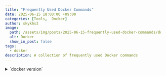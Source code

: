 ```yaml
---
title: "Frequently Used Docker Commands"
date: 2025-06-15 18:00:00 +09:00
categories: [Tools,  Docker]
author: skykhs3
image:
  path: /assets/img/posts/2025-06-15-frequently-used-docker-commands/docker-logo.svg
  alt: Docker
  show_in_post: false
tags:
  - docker
description: A collection of frequently used Docker commands
---
```


<details>
<summary>
<span markdown="1">
`docker version`
</span>
</summary>
<div markdown="1">
```bash
Client:
 Version:           27.5.1-rd
 API version:       1.47
 Go version:        go1.22.11
 Git commit:        0c97515
 Built:             Thu Jan 23 18:12:38 2025
 OS/Arch:           darwin/arm64
 Context:           desktop-linux

Server: Docker Desktop 4.42.0 (195023)
 Engine:
  Version:          28.2.2
  API version:      1.50 (minimum version 1.24)
  Go version:       go1.24.3
  Git commit:       45873be
  Built:            Fri May 30 12:07:27 2025
  OS/Arch:          linux/arm64
  Experimental:     false
 containerd:
  Version:          1.7.27
  GitCommit:        05044ec0a9a75232cad458027ca83437aae3f4da
 runc:
  Version:          1.2.5
  GitCommit:        v1.2.5-0-g59923ef
 docker-init:
  Version:          0.19.0
  GitCommit:        de40ad0
```
</div>
</details>

## 1. Image & Container Management

| Command | Description |
|---------|-------------|
| [`docker pull <image-name>`](https://docs.docker.com/reference/cli/docker/image/pull/) | Pull image from registry |
| [`docker create --name <container-name> <image-name>`](https://docs.docker.com/reference/cli/docker/container/create/) | Create container without running it |
| [`docker run -it --name <container-name> <image-name>`](https://docs.docker.com/reference/cli/docker/container/run/) | Create and Run container interactively |
| [`docker exec -it <container-name> <command>`](https://docs.docker.com/reference/cli/docker/container/exec/) | Execute command in running container |
| [`docker ps -a`](https://docs.docker.com/reference/cli/docker/container/ps/) | List all containers |
| [`docker start <container-name>`](https://docs.docker.com/reference/cli/docker/container/start/) | Start container |
| [`docker stop <container-name>`](https://docs.docker.com/reference/cli/docker/container/stop/) | Stop container |
| [`docker logs <container-name>`](https://docs.docker.com/reference/cli/docker/container/logs/) | Show logs |
| [`docker rm <container-name>`](https://docs.docker.com/reference/cli/docker/container/rm/) | Remove container |
| [`docker rmi <image-name>`](https://docs.docker.com/reference/cli/docker/image/rm/) | Remove image |

## 2. Volume Management

| Command | Description |
|---------|-------------|
| [`docker volume ls`](https://docs.docker.com/reference/cli/docker/volume/ls/) | List volumes |
| [`docker volume create <volume-name>`](https://docs.docker.com/reference/cli/docker/volume/create/) | Create volume |
| [`docker volume rm <volume-name>`](https://docs.docker.com/reference/cli/docker/volume/rm/) | Remove volume |
| [`docker run -v <volume-name>:<container-path> <image-name>`](https://docs.docker.com/reference/cli/docker/container/run/) | Mount volume to container |
| [`docker run -v <host-path>:<container-path> <image-name>`](https://docs.docker.com/reference/cli/docker/container/run/) | Mount host path to container |


> Press `Ctrl + p + q` to exit the terminal without stopping the container
{: .prompt-tip }

## 3. System Management

| Command | Description |
|---------|-------------|
| [`docker system df -v`](https://docs.docker.com/reference/cli/docker/system/df/) | Show Docker daemon disk usage |
| [`docker system prune`](https://docs.docker.com/reference/cli/docker/system/prune/) | Remove unused data |

## 4. Docker Prune Commands Comparison

| Command | Stopped<br>Containers | Unused<br>Networks | Dangling<br>Images | Unused<br>Images | Unused<br>Anonymous<br>Volumes | Unused<br>Named<br>Volumes |
|---------|----------------------|-------------------|-------------------|---------------------|---------------------------|------------------------|
| `docker system \`<br>`prune` | ✅ | ✅ | ✅ | ❌ | ❌ | ❌ |
| `docker system \`<br>`prune --volumes` | ✅ | ✅ | ✅ | ❌ | ✅ | ❌ |
| `docker system \`<br>`prune -a` | ✅ | ✅ | ✅ | ✅ | ❌ | ❌ |
| `docker system \`<br>`prune -a --volumes` | ✅ | ✅ | ✅ | ✅ | ✅ | ❌ |
| `docker volume \`<br>`prune` | ❌ | ❌ | ❌ | ❌ | ✅ | ❌ |
| `docker volume \`<br>`prune -a` | ❌ | ❌ | ❌ | ❌ | ✅ | ✅ |

| Command | Stopped<br>Containers | Unused<br>Networks | Build<br>Cache<br>(Unused) | Build<br>Cache<br> (All) | Dangling<br>Images | All<br>Unused<br>Images | Unused<br>Anonymous<br>Volumes  | Unused<br>Named<br>Volumes |
|---------|-------------------|-----------------|---------------------|-------------------|-----------------|-------------------|-------------------|---------------|
| `docker system \`<br>`prune` | ✅ | ✅ | ✅ | ❌ | ✅ | ❌ | ❌ | ❌ |
| `docker system \`<br>`prune -a` | ✅ | ✅ | ✅ | ❌ | ✅ | ✅ | ❌ | ❌ |
| `docker system \`<br>`prune --volumes` | ✅ | ✅ | ✅ | ❌ | ✅ | ❌ | ✅ | ❌ |
| `docker system \`<br>`prune -a --volumes` | ✅ | ✅ | ✅ | ❌ | ✅ | ✅ | ✅ | ❌ |
| `docker container \`<br>`prune` | ✅ | ❌ | ❌ | ❌ | ❌ | ❌ | ❌ | ❌ |
| `docker image \`<br>`prune` | ❌ | ❌ | ❌ | ❌ | ✅ | ❌ | ❌ | ❌ |
| `docker image \`<br>`prune -a` | ❌ | ❌ | ❌ | ❌ | ✅ | ✅ | ❌ | ❌ |
| `docker volume \`<br>`prune` | ❌ | ❌ | ❌ | ❌ | ❌ | ❌ | ✅ | ❌ |
| `docker volume \`<br>`prune -a` | ❌ | ❌ | ❌ | ❌ | ❌ | ❌ | ✅ | ✅ |
| `docker builder \`<br>`prune` | ❌ | ❌ | ✅ | ❌ | ❌ | ❌ | ❌ | ❌ |
| `docker builder \`<br>`prune -a` | ❌ | ❌ | ❌ | ✅ | ❌ | ❌ | ❌ | ❌ |

- Stopped Containers: These are containers that are **no longer running but still exist on your Docker system**. They result from docker run commands followed by a stop or exit.

- Unused Networks: These are networks** not currently connected to any running containers or services**. Networks can often persist even after the containers using them are removed.

- Build Cache (Unused): These are intermediate layers created during the Docker image build process. **While they speed up future builds, unreferenced or unnecessary cache layers can accumulate.** Commands like docker system prune or docker builder prune (without -a) target these.

- Build Cache (All): This refers to **the forcible deletion of all build cache**, including actively used or recently accessed cache layers. The docker builder prune -a command performs this comprehensive cleanup. Be aware that this can significantly increase your next build time.

- Dangling Images: These are images **that have no tag (e.g., latest, v1.0) and are not referenced by any containers**. They often appear when you rebuild an image, causing the older version to lose its tag.

- All Unused Images: This includes dangling images, plus any other images that have tags **but are not currently used by any running containers**. Commands like docker system prune -a or docker image prune -a target this broader category of images.

- Unused Anonymous Volumes: These are volumes created without a specific name (e.g., via `docker run -v /path/in/container`) and there is no associated container.

- Unused Named Volumes: These are volumes that you explicitly created with a name (e.g., `docker volume create my-volume`) and there is no associated container.

## 5. Examples

```bash
# Pull Ubuntu image
docker image pull ubuntu:24.04
```
```bash
# Run Ubuntu container
docker container run -it -v ./test-volume:/home/ubuntu --name ubuntu-test ubuntu:24.04
```
```bash
# Execute bash in container
docker container exec -it ubuntu-test /bin/bash
```

## 6. Docker Compose Commands

| Command | Description |
|---------|-------------|
| [`docker compose up`](https://docs.docker.com/reference/cli/docker/compose/up/) | Apply changed `compose.yml` and start services |
| [`docker compose up <service-name>`](https://docs.docker.com/reference/cli/docker/compose/up/) | Start a specific service |
| [`docker compose down`](https://docs.docker.com/reference/cli/docker/compose/down/) | Stop services |
| [`docker compose down -v`](https://docs.docker.com/reference/cli/docker/compose/down/) | Stop services and remove volumes |
| [`docker compose ls`](https://docs.docker.com/reference/cli/docker/compose/ls/) | List all projects |

> `docker compose up --build` rebuilds the images
{: .prompt-tip }
